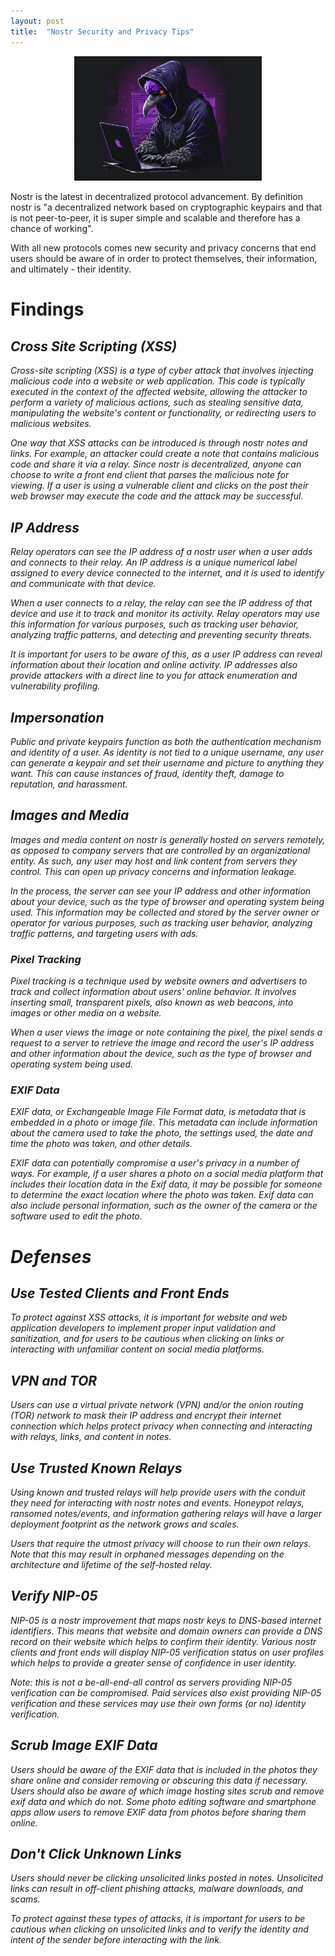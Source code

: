 ```yaml
---
layout: post
title:  "Nostr Security and Privacy Tips"
---
```


<p align="center">
  <img src="https://raw.githubusercontent.com/ronaldstoner/ron/gh-pages/images/nostr-security.png" width="300"> 
</p>

Nostr is the latest in decentralized protocol advancement. By definition nostr is "a decentralized network based on cryptographic keypairs and that is not peer-to-peer, it is super simple and scalable and therefore has a chance of working".

With all new protocols comes new security and privacy concerns that end users should be aware of in order to protect themselves, their information, and ultimately - their identity.

# Findings 

## <i class="fa fa-exclamation-triangle fa-lg"> Cross Site Scripting (XSS)
Cross-site scripting (XSS) is a type of cyber attack that involves injecting malicious code into a website or web application. This code is typically executed in the context of the affected website, allowing the attacker to perform a variety of malicious actions, such as stealing sensitive data, manipulating the website's content or functionality, or redirecting users to malicious websites.

One way that XSS attacks can be introduced is through nostr notes and links. For example, an attacker could create a note that contains malicious code and share it via a relay. Since nostr is decentralized, anyone can choose to write a front end client that parses the malicious note for viewing. If a user is using a vulnerable client and clicks on the post their web browser may execute the code and the attack may be successful. 

## <i class="fa fa-exclamation-triangle fa-lg"> IP Address
Relay operators can see the IP address of a nostr user when a user adds and connects to their relay. An IP address is a unique numerical label assigned to every device connected to the internet, and it is used to identify and communicate with that device. 

When a user connects to a relay, the relay can see the IP address of that device and use it to track and monitor its activity. Relay operators may use this information for various purposes, such as tracking user behavior, analyzing traffic patterns, and detecting and preventing security threats. 

It is important for users to be aware of this, as a user IP address can reveal information about their location and online activity. IP addresses also provide attackers with a direct line to you for attack enumeration and vulnerability profiling.

## <i class="fa fa-exclamation-triangle fa-lg"> Impersonation
Public and private keypairs function as both the authentication mechanism and identity of a user. As identity is not tied to a unique username, any user can generate a keypair and set their username and picture to anything they want. This can cause instances of fraud, identity theft, damage to reputation, and harassment.

## <i class="fa fa-exclamation-triangle fa-lg"> Images and Media
Images and media content on nostr is generally hosted on servers remotely, as opposed to company servers that are controlled by an organizational entity. As such, any user may host and link content from servers they control. This can open up privacy concerns and information leakage.

In the process, the server can see your IP address and other information about your device, such as the type of browser and operating system being used. This information may be collected and stored by the server owner or operator for various purposes, such as tracking user behavior, analyzing traffic patterns, and targeting users with ads.

### <i class="fa fa-exclamation-triangle fa-lg"> Pixel Tracking 
Pixel tracking is a technique used by website owners and advertisers to track and collect information about users' online behavior. It involves inserting small, transparent pixels, also known as web beacons, into images or other media on a website. 

When a user views the image or note containing the pixel, the pixel sends a request to a server to retrieve the image and record the user's IP address and other information about the device, such as the type of browser and operating system being used.

### <i class="fa fa-exclamation-triangle fa-lg"> EXIF Data
EXIF data, or Exchangeable Image File Format data, is metadata that is embedded in a photo or image file. This metadata can include information about the camera used to take the photo, the settings used, the date and time the photo was taken, and other details.

EXIF data can potentially compromise a user's privacy in a number of ways. For example, if a user shares a photo on a social media platform that includes their location data in the Exif data, it may be possible for someone to determine the exact location where the photo was taken. Exif data can also include personal information, such as the owner of the camera or the software used to edit the photo.

# Defenses

## <i class="fa fa-check-circle fa-lg"> Use Tested Clients and Front Ends
To protect against XSS attacks, it is important for website and web application developers to implement proper input validation and sanitization, and for users to be cautious when clicking on links or interacting with unfamiliar content on social media platforms.

## <i class="fa fa-check-circle fa-lg"> VPN and TOR
Users can use a virtual private network (VPN) and/or the onion routing (TOR) network to mask their IP address and encrypt their internet connection which helps protect privacy when connecting and interacting with relays, links, and content in notes.

## <i class="fa fa-check-circle fa-lg"> Use Trusted Known Relays
Using known and trusted relays will help provide users with the conduit they need for interacting with nostr notes and events. Honeypot relays, ransomed notes/events, and information gathering relays will have a larger deployment footprint as the network grows and scales. 

Users that require the utmost privacy will choose to run their own relays. Note that this may result in orphaned messages depending on the architecture and lifetime of the self-hosted relay. 

## <i class="fa fa-check-circle fa-lg"> Verify NIP-05
NIP-05 is a nostr improvement that maps nostr keys to DNS-based internet identifiers. This means that website and domain owners can provide a DNS record on their website which helps to confirm their identity. Various nostr clients and front ends will display NIP-05 verification status on user profiles which helps to provide a greater sense of confidence in user identity. 

Note: this is not a be-all-end-all control as servers providing NIP-05 verification can be compromised. Paid services also exist providing NIP-05 verification and these services may use their own forms (or no) identity verification.

## <i class="fa fa-check-circle fa-lg"> Scrub Image EXIF Data
Users should be aware of the EXIF data that is included in the photos they share online and consider removing or obscuring this data if necessary. Users should also be aware of which image hosting sites scrub and remove exif data and which do not. Some photo editing software and smartphone apps allow users to remove EXIF data from photos before sharing them online.

## <i class="fa fa-check-circle fa-lg"> Don't Click Unknown Links
Users should never be clicking unsolicited links posted in notes. Unsolicited links can result in off-client phishing attacks, malware downloads, and scams. 

To protect against these types of attacks, it is important for users to be cautious when clicking on unsolicited links and to verify the identity and intent of the sender before interacting with the link.